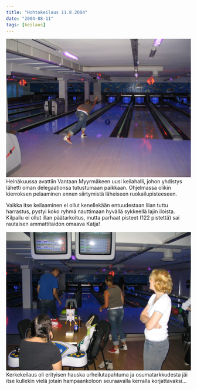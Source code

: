 ```yaml
---
title: "Hohtokeilaus 11.8.2004"
date: "2004-08-11"
tags: [keilaus]
---
```


![](/images/hohtokeilaus-11.8.2004/kerkekeilaa%20002.jpg)Heinäkuussa
avattiin Vantaan Myyrmäkeen uusi keilahalli, johon yhdistys lähetti oman
delegaationsa tutustumaan paikkaan. Ohjelmassa olikin kierroksen
pelaaminen ennen siirtymistä läheiseen ruokailupisteeseen.

Vaikka itse keilaaminen ei ollut kenellekään entuudestaan liian tuttu
harrastus, pystyi koko ryhmä nauttimaan hyvällä sykkeellä lajin iloista.
Kilpailu ei ollut illan päätarkoitus, mutta parhaat pisteet (122
pistettä) sai rautaisen ammattitaidon omaava Katja!

![](/images/hohtokeilaus-11.8.2004/kerkekeilaa%20001.jpg)Kerkekeilaus
oli erityisen hauska urheilutapahtuma ja osumatarkkudesta jäi itse
kullekin vielä jotain hampaankoloon seuraavalla kerralla
korjattavaksi...